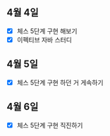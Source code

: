 ## 4월 4일

- [x] 체스 5단계 구현 해보기
- [x] 이펙티브 자바 스터디

## 4월 5일

- [x] 체스 5단계 구현 하던 거 게속하기

## 4월 6일

- [x] 체스 5단계 구현 직진하기
